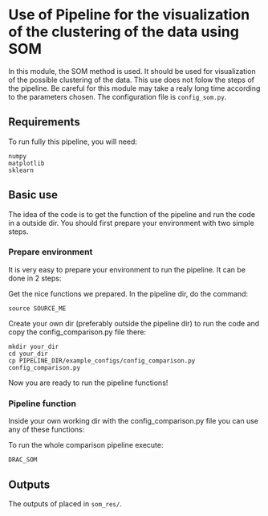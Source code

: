 # Use of Pipeline for the visualization of the clustering of the data using SOM
In this module, the SOM method is used.
It should be used for visualization of the possible clustering of the data.
This use does not folow the steps of the pipeline.
Be careful for this module may take a realy long time according to the parameters chosen.
The configuration file is `config_som.py`.


## Requirements
To run fully this pipeline, you will need:

	numpy
	matplotlib
	sklearn

## Basic use
The idea of the code is to get the function of the pipeline and run the code in a outside dir.
You should first prepare your environment with two simple steps.

### Prepare environment
It is very easy to prepare your environment to run the pipeline.
It can be done in 2 steps:

Get the nice functions we prepared. In the pipeline dir, do the command:

	source SOURCE_ME

Create your own dir (preferably outside the pipeline dir) to run the code and copy the config_comparison.py file there:

	mkdir your_dir
	cd your_dir
	cp PIPELINE_DIR/example_configs/config_comparison.py config_comparison.py

Now you are ready to run the pipeline functions!

### Pipeline function
Inside your own working dir with the config_comparison.py file you can use any of these functions:

To run the whole comparison pipeline execute:

	DRAC_SOM

## Outputs
The outputs of placed in `som_res/`.
